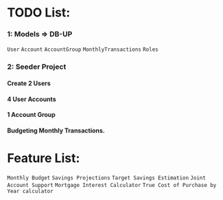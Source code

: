 # TODO List:
### 1: Models => DB-UP
`User` `Account` `AccountGroup` `MonthlyTransactions` `Roles`
### 2: Seeder Project
#### Create 2 Users
#### 4 User Accounts
#### 1 Account Group
#### Budgeting Monthly Transactions.
 
# Feature List:
`Monthly Budget` `Savings Projections` `Target Savings Estimation`
`Joint Account Support` `Mortgage Interest Calculator` `True Cost of Purchase by Year calculator`


